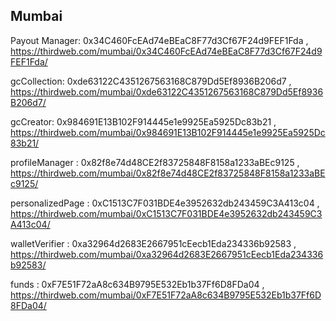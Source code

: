 ## Mumbai

Payout Manager: 0x34C460FcEAd74eBEaC8F77d3Cf67F24d9FEF1Fda , https://thirdweb.com/mumbai/0x34C460FcEAd74eBEaC8F77d3Cf67F24d9FEF1Fda/

gcCollection: 0xde63122C4351267563168C879Dd5Ef8936B206d7 , https://thirdweb.com/mumbai/0xde63122C4351267563168C879Dd5Ef8936B206d7/

gcCreator: 0x984691E13B102F914445e1e9925Ea5925Dc83b21 , https://thirdweb.com/mumbai/0x984691E13B102F914445e1e9925Ea5925Dc83b21/

profileManager : 0x82f8e74d48CE2f83725848F8158a1233aBEc9125 , https://thirdweb.com/mumbai/0x82f8e74d48CE2f83725848F8158a1233aBEc9125/

personalizedPage : 0xC1513C7F031BDE4e3952632db243459C3A413c04 , https://thirdweb.com/mumbai/0xC1513C7F031BDE4e3952632db243459C3A413c04/

walletVerifier : 0xa32964d2683E2667951cEecb1Eda234336b92583 , https://thirdweb.com/mumbai/0xa32964d2683E2667951cEecb1Eda234336b92583/

funds : 0xF7E51F72aA8c634B9795E532Eb1b37Ff6D8FDa04 , https://thirdweb.com/mumbai/0xF7E51F72aA8c634B9795E532Eb1b37Ff6D8FDa04/
